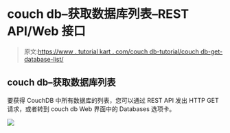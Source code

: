 # couch db–获取数据库列表–REST API/Web 接口

> 原文:[https://www . tutorial kart . com/couch db-tutorial/couch db-get-database-list/](https://www.tutorialkart.com/couchdb-tutorial/couchdb-get-database-list/)

## couch db–获取数据库列表

要获得 CouchDB 中所有数据库的列表，您可以通过 REST API 发出 HTTP GET 请求，或者转到 couch db Web 界面中的 Databases 选项卡。

[![](../Images/925da31b32d6bc3827932f6c8afb11bb.png)](https://www.tutorialkart.com/)